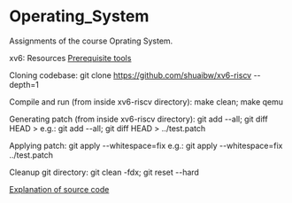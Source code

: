 # Operating_System
Assignments of the course Oprating System.

xv6: Resources
[Prerequisite tools](https://pdos.csail.mit.edu/6.828/2022/tools.html)

Cloning codebase:
git clone https://github.com/shuaibw/xv6-riscv --depth=1

Compile and run (from inside xv6-riscv directory):
make clean; make qemu

Generating patch (from inside xv6-riscv directory):
git add --all; git diff HEAD > <patch file name>
e.g.: git add --all; git diff HEAD > ../test.patch

Applying patch:
git apply --whitespace=fix <patch file name>
e.g.: git apply --whitespace=fix ../test.patch

Cleanup git directory:
git clean -fdx; git reset --hard

[Explanation of source code](https://www.youtube.com/watch?v=fWUJKH0RNFE&list=PLbtzT1TYeoMhTPzyTZboW_j7TPAnjv9XB)
